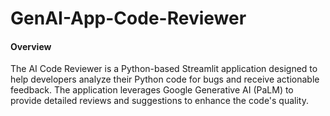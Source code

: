 # GenAI-App-Code-Reviewer
#### Overview
The AI Code Reviewer is a Python-based Streamlit application designed to help developers analyze their Python code for bugs and receive actionable feedback. The application leverages Google Generative AI (PaLM) to provide detailed reviews and suggestions to enhance the code's quality.

